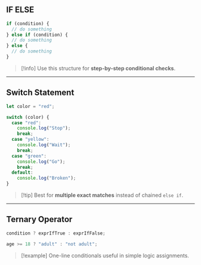 ## IF ELSE

```js
if (condition) {
  // do something
} else if (condition) {
  // do something
} else {
  // do something
}
```

> [!info] Use this structure for **step-by-step conditional checks**.

---

## Switch Statement

```js
let color = "red";

switch (color) {
  case "red":
    console.log("Stop");
    break;
  case "yellow":
    console.log("Wait");
    break;
  case "green":
    console.log("Go");
    break;
  default:
    console.log("Broken");
}
```

> [!tip] Best for **multiple exact matches** instead of chained `else if`.

---

## Ternary Operator

```js
condition ? exprIfTrue : exprIfFalse;
```
```js
age >= 18 ? "adult" : "not adult";
```

> [!example] One-line conditionals useful in simple logic assignments.
